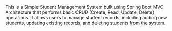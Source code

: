 This is a Simple Student Management System built using Spring Boot MVC Architecture that performs basic CRUD (Create, Read, Update, Delete) operations. It allows users to manage student records, including adding new students, updating existing records, and deleting students from the system.
